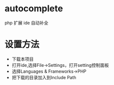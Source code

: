 # autocomplete
php 扩展 ide 自动补全
# 设置方法
- 下载本项目
- 打开ide,选择File->Settings，打开setting控制面板
- 选择Languages & Frameworks->PHP 
- 把下载的目录加入到Include Path 
